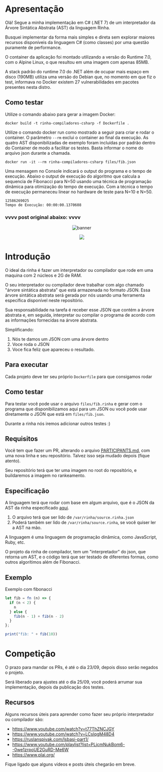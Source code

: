 # Apresentação

Olá! Segue a minha implementação em C# (.NET 7) de um interpretador da Árvore Sintática Abstrata (AST) da linguagem Rinha.

Busquei implementar da forma mais simples e direta sem explorar maiores recursos disponíveis da linguagem C# (como classes) por uma questão puramente de performance.

O container da aplicação foi montado utilizando a versão do Runtime 7.0, com o Alpine Linux, o que resultou em uma imagem com apenas 85MB.

A stack padrão do runtime 7.0 do .NET além de ocupar mais espaço em disco (190MB) utiliza uma versão do Debian que, no momento em que fiz o test, informava no Docker existem 27 vulnerabilidades em pacotes presentes nesta distro.



## Como testar

Utilize o comando abaixo para gerar a imagem Docker:

```docker build -t rinha-compiladores-csharp -f Dockerfile .```

Utilize o comando docker run como mostrado a seguir para criar e rodar o container. O parâmetro ```--rm``` exclui o container ao final da execução. As quatro AST disponibilizadas de exemplo foram incluídas por padrão dentro do Container de modo a facilitar os testes. Basta informar o nome do arquivo json durante a chamada.

```docker run -it --rm rinha-compiladores-csharp files/fib.json```

Uma mensagem no Console indicará o output do programa e o tempo de execução. Abaixo o output de execução do algoritmo que calcula a sequencia de Fibonacci para N=50 usando uma técnica de programação dinâmica para otimização do tempo de execução. Com a técnica o tempo de execução permaneceu linear no hardware de teste para N=10 e N=50.

```
12586269025
Tempo de Execução: 00:00:00.1370608
```

### vvvv post original abaixo: vvvv 


<div align="center">

![banner]

[<img src="https://img.shields.io/badge/Discord-7289DA?style=for-the-badge&logo=discord&logoColor=white">](https://discord.gg/e8EzgPscCw)

</div>

# Introdução

O ideal da rinha é fazer um interpretador ou compilador que rode em uma maquina com 2 núcleos e 2G de RAM.

O seu interpretador ou compilador deve trabalhar com algo chamado "árvore sintática abstrata" que está armazenada no formato JSON. Essa árvore sintática abstrata será gerada por nós usando uma ferramenta específica disponível neste repositório.

Sua responsabilidade na tarefa é receber esse JSON que contém a árvore abstrata e, em seguida, interpretar ou compilar o programa de acordo com as informações fornecidas na árvore abstrata.

Simplificando:

1. Nós te damos um JSON com uma árvore dentro
2. Voce roda o JSON
3. Voce fica feliz que apareceu o resultado.

## Para executar

Cada projeto deve ter seu próprio `Dockerfile` para que consigamos rodar

## Como testar

Para testar você pode usar o arquivo `files/fib.rinha` e gerar com o programa que disponibilizamos
aqui para um JSON ou você pode usar diretamente o JSON que está em `files/fib.json`.

Durante a rinha nós iremos adicionar outros testes :)

## Requisitos

Você tem que fazer um PR, alterando o arquivo [PARTICIPANTS.md](PARTICIPANTS.md),
com uma nova linha e seu repositório. Talvez isso seja mudado depois (fique atento).

Seu repositório terá que ter uma imagem no root do repositório, e buildaremos a imagem
no rankeamento.

## Especificação

A linguagem terá que rodar com base em algum arquivo, que é o JSON da AST da
rinha especificado [aqui](https://github.com/aripiprazole/rinha-de-compiler/blob/main/SPECS.md).

1. O arquivo terá que ser lido de `/var/rinha/source.rinha.json`
2. Poderá também ser lido de `/var/rinha/source.rinha`, se você quiser ler a AST
na mão.

A linguagem é uma linguagem de programação dinâmica, como JavaScript, Ruby, etc.

O projeto da rinha de compilador, tem um "interpretador" do json, que retorna
um AST, e o código terá que ser testado de diferentes formas, como outros
algorítimos além de Fibonacci.

## Exemplo

Exemplo com fibonacci

```javascript
let fib = fn (n) => {
  if (n < 2) {
    n
  } else {
    fib(n - 1) + fib(n - 2)
  }
};

print("fib: " + fib(10))
```

# Competição

O prazo para mandar os PRs, é até o dia 23/09, depois disso serão negados o
projeto.

Será liberado para ajustes até o dia 25/09, você poderá arrumar sua implementação,
depois da publicação dos testes.

## Recursos

Alguns recursos úteis para aprender como fazer seu próprio interpretador ou compilador são:

- https://www.youtube.com/watch?v=t77ThZNCJGY
- https://www.youtube.com/watch?v=LCslqgM48D4
- https://ruslanspivak.com/lsbasi-part1/
- https://www.youtube.com/playlist?list=PLjcmNukBom6--0we1zrpoUE2GuRD-Me6W
- https://www.plai.org/

Fique ligado que alguns vídeos e posts úteis chegarão em breve.

[banner]: ./img/banner.png
